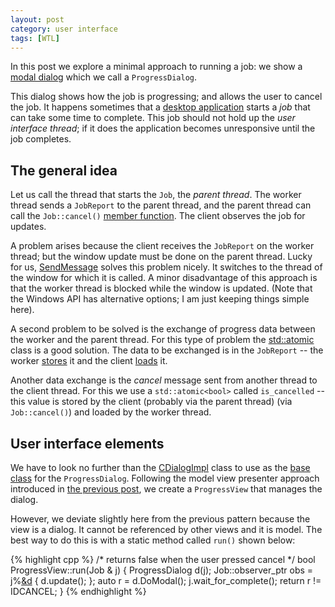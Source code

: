 ```yaml
---
layout: post
category: user interface
tags: [WTL]
---
```

In this post we explore a minimal approach to running a job: we show a [modal dialog](http://en.wikipedia.org/wiki/Modal_window) which we call a `ProgressDialog`.  


This dialog shows how the job is progressing; and allows the user to cancel the job.
It happens sometimes that a [desktop  application](http://www.pcmag.com/encyclopedia/term/41158/desktop-application) starts a  _job_ that can take some time to complete.  This job should not hold up the _user interface thread_; if it does the application becomes unresponsive until the job completes.  

## The general idea
Let us call the thread that starts the `Job`, the _parent thread_.  The worker thread sends a `JobReport` to the parent thread, and the parent thread can call the `Job::cancel()` [member function](https://msdn.microsoft.com/en-us/library/fk812w4w.aspx). The client observes the job for updates.

A problem arises because the client receives the `JobReport` on the worker thread; but the window update must be done on the parent thread.  Lucky for us, [SendMessage](https://msdn.microsoft.com/en-us/library/windows/desktop/ms644950%28v=vs.85%29.aspx) solves this problem nicely. It switches to the thread of the window for which it is called.  A minor disadvantage of this approach is that the worker thread is blocked while the window is updated. (Note that the Windows API has alternative options; I am just keeping things simple here).

A second problem to be solved is the exchange of progress data between the worker and the parent thread.  For this type of problem the [std::atomic](https://msdn.microsoft.com/en-us/library/hh874651.aspx) class is a good solution.  The data to be exchanged is in the `JobReport` -- the worker [stores](https://msdn.microsoft.com/en-us/library/hh874758.aspx) it and the client [loads](https://msdn.microsoft.com/en-us/library/hh874622.aspx) it.

Another data exchange is the _cancel_ message sent from another thread to the client thread. For this we use a `std::atomic<bool>` called `is_cancelled` -- this value is stored by the client (probably via the parent thread) (via `Job::cancel()`) and loaded by the worker thread.

## User interface elements
We have to look no further than the [CDialogImpl](https://msdn.microsoft.com/en-us/library/79bke8xf.aspx) class to use as the [base class](http://dictionary.reference.com/browse/base+class) for the `ProgressDialog`.  Following the model view presenter approach introduced in <a href="{% post_url 2015-03-01-model-view-presenter-primer %}">the previous post</a>, we create a `ProgressView` that manages the dialog.

However, we deviate slightly here from the previous pattern because the view is a dialog.  It cannot be referenced by other views and it is model.  The best way to do this is with a static method called `run()` shown below:

{% highlight cpp %}
/* returns false when the user pressed cancel */
bool ProgressView::run(Job & j) {
	ProgressDialog d(j);
	Job::observer_ptr obs = j%[&d]() {
		d.update();
	};
	auto r = d.DoModal();
	j.wait_for_complete();
	return r != IDCANCEL;
}
{% endhighlight %}

